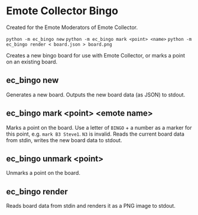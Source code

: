 # Emote Collector Bingo
Created for the Emote Moderators of Emote Collector.

`python -m ec_bingo new`
`python -m ec_bingo mark <point> <name>`
`python -m ec_bingo render < board.json > board.png`

Creates a new bingo board for use with Emote Collector,
or marks a point on an existing board.

## ec_bingo new
Generates a new board. Outputs the new board data (as JSON) to stdout.

## ec_bingo mark <point\> <emote name\>
Marks a point on the board. Use a letter of `BINGO` + a number
as a marker for this point, e.g. `mark B3 Steve1`.
`N3` is invalid. Reads the current board data from stdin, writes the new board data to stdout.

## ec_bingo unmark <point\>
Unmarks a point on the board.

## ec_bingo render
Reads board data from stdin and renders it as a PNG image to stdout.
